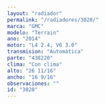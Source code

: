 ```yaml
---
layout: "radiador"
permalink: "/radiadores/3020/"
marca: "GMC"
modelo: "Terrain"
ano: "2014"
motor: "L4 2.4, V6 3.0"
transmision: "Automática"
parte: "438220"
clima: "Con clima"
alto: "26 11/16"
ancho: "16 9/16"
observaciones: ""
id: "3020"
---
```



